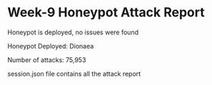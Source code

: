 # Week-9 Honeypot Attack Report

Honeypot is deployed, no issues were found

Honeypot Deployed: Dionaea

Number of attacks: 75,953

session.json file contains all the attack report
